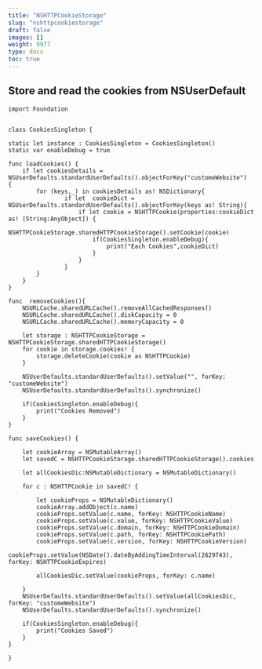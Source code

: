 ```yaml
---
title: "NSHTTPCookieStorage"
slug: "nshttpcookiestorage"
draft: false
images: []
weight: 9977
type: docs
toc: true
---
```


## Store and read the cookies from NSUserDefault
    
    import Foundation
    
    
    class CookiesSingleton {
    
    static let instance : CookiesSingleton = CookiesSingleton()
    static var enableDebug = true
    
    func loadCookies() {
        if let cookiesDetails = NSUserDefaults.standardUserDefaults().objectForKey("customeWebsite")  {
            for (keys,_) in cookiesDetails as! NSDictionary{
                    if let  cookieDict = NSUserDefaults.standardUserDefaults().objectForKey(keys as! String){
                        if let cookie = NSHTTPCookie(properties:cookieDict as! [String:AnyObject]) {
                            NSHTTPCookieStorage.sharedHTTPCookieStorage().setCookie(cookie)
                            if(CookiesSingleton.enableDebug){
                                print("Each Cookies",cookieDict)
                            }
                        }
                    }
            }
        }
    }
    
    func  removeCookies(){
        NSURLCache.sharedURLCache().removeAllCachedResponses()
        NSURLCache.sharedURLCache().diskCapacity = 0
        NSURLCache.sharedURLCache().memoryCapacity = 0
        
        let storage : NSHTTPCookieStorage = NSHTTPCookieStorage.sharedHTTPCookieStorage()
        for cookie in storage.cookies! {
            storage.deleteCookie(cookie as NSHTTPCookie)
        }
        
        NSUserDefaults.standardUserDefaults().setValue("", forKey: "customeWebsite")
        NSUserDefaults.standardUserDefaults().synchronize()
        
        if(CookiesSingleton.enableDebug){
            print("Cookies Removed")
        }
    }
    
    func saveCookies() {
    
        let cookieArray = NSMutableArray()
        let savedC = NSHTTPCookieStorage.sharedHTTPCookieStorage().cookies
        
        let allCookiesDic:NSMutableDictionary = NSMutableDictionary()
    
        for c : NSHTTPCookie in savedC! {
    
            let cookieProps = NSMutableDictionary()
            cookieArray.addObject(c.name)
            cookieProps.setValue(c.name, forKey: NSHTTPCookieName)
            cookieProps.setValue(c.value, forKey: NSHTTPCookieValue)
            cookieProps.setValue(c.domain, forKey: NSHTTPCookieDomain)
            cookieProps.setValue(c.path, forKey: NSHTTPCookiePath)
            cookieProps.setValue(c.version, forKey: NSHTTPCookieVersion)
            cookieProps.setValue(NSDate().dateByAddingTimeInterval(2629743), forKey: NSHTTPCookieExpires)
    
            allCookiesDic.setValue(cookieProps, forKey: c.name)
    
        }
        NSUserDefaults.standardUserDefaults().setValue(allCookiesDic, forKey: "customeWebsite")
        NSUserDefaults.standardUserDefaults().synchronize()
        
        if(CookiesSingleton.enableDebug){
            print("Cookies Saved")
        }
    }
    
    }



